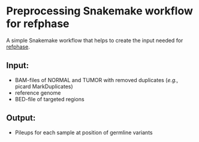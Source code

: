 # Preprocessing Snakemake workflow for refphase

A simple Snakemake workflow that helps to create the input needed for [refphase](https://bitbucket.org/schwarzlab/refphase/src/master/).

## Input:
* BAM-files of NORMAL and TUMOR with removed duplicates (*e.g.,* picard MarkDuplicates)
* reference genome 
* BED-file of targeted regions

## Output:
* Pileups for each sample at position of germline variants
